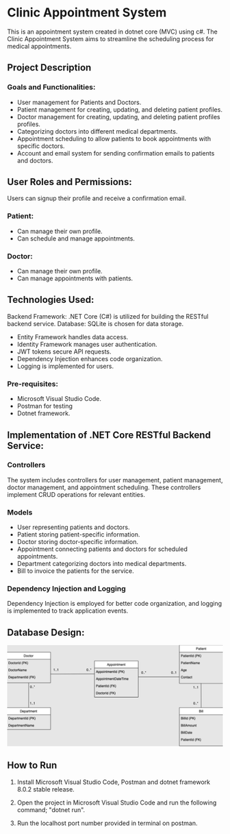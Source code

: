 # Clinic Appointment System

This is an appointment system created in dotnet core (MVC) using c#. The Clinic Appointment System aims to streamline the scheduling process for medical appointments.

## Project Description

### Goals and Functionalities:

* User management for Patients and Doctors.
* Patient management for creating, updating, and deleting patient profiles.
* Doctor management for creating, updating, and deleting patient profiles profiles.
* Categorizing doctors into different medical departments.
* Appointment scheduling to allow patients to book appointments with specific doctors.
* Account and email system for sending confirmation emails to patients and doctors.

## User Roles and Permissions:
Users can signup their profile and receive a confirmation email.

### Patient:
* Can manage their own profile.
* Can schedule and manage appointments.

### Doctor:
* Can manage their own profile.
* Can manage appointments with patients.

## Technologies Used:

Backend Framework: .NET Core (C#) is utilized for building the RESTful backend service.
Database: SQLite is chosen for data storage.

* Entity Framework handles data access.
* Identity Framework manages user authentication.
* JWT tokens secure API requests.
* Dependency Injection enhances code organization.
* Logging is implemented for users.

### Pre-requisites:
* Microsoft Visual Studio Code.
* Postman for testing
* Dotnet framework.

## Implementation of .NET Core RESTful Backend Service:

### Controllers
The system includes controllers for user management, patient management, doctor management, and appointment scheduling. These controllers implement CRUD operations for relevant entities.

### Models
* User representing patients and doctors.
* Patient storing patient-specific information.
* Doctor storing doctor-specific information.
* Appointment connecting patients and doctors for scheduled appointments.
* Department categorizing doctors into medical departments.
* Bill to invoice the patients for the service.

### Dependency Injection and Logging
Dependency Injection is employed for better code organization, and logging is implemented to track application events.

## Database Design: 
<img src="https://github.com/Ali545/WebApi/blob/main/databaseDesign.png"/>

## How to Run
1. Install Microsoft Visual Studio Code, Postman and dotnet framework 8.0.2 stable release.

2. Open the project in Microsoft Visual Studio Code and run the following command; "dotnet run".

3. Run the localhost port number provided in terminal on postman.